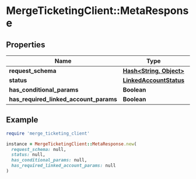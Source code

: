 # MergeTicketingClient::MetaResponse

## Properties

| Name                                   | Type                                              | Description | Notes      |
| -------------------------------------- | ------------------------------------------------- | ----------- | ---------- |
| **request_schema**                     | [**Hash&lt;String, Object&gt;**](Object.md)       |             |            |
| **status**                             | [**LinkedAccountStatus**](LinkedAccountStatus.md) |             | [optional] |
| **has_conditional_params**             | **Boolean**                                       |             |            |
| **has_required_linked_account_params** | **Boolean**                                       |             |            |

## Example

```ruby
require 'merge_ticketing_client'

instance = MergeTicketingClient::MetaResponse.new(
  request_schema: null,
  status: null,
  has_conditional_params: null,
  has_required_linked_account_params: null
)
```
